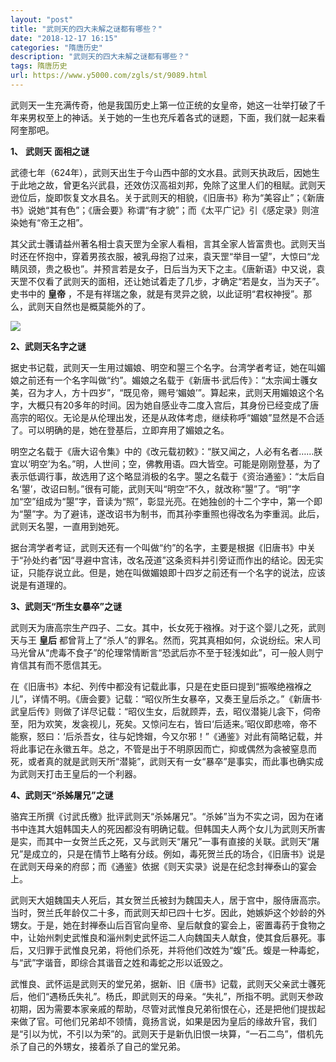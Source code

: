 ```yaml
---
layout: "post"
title: "武则天的四大未解之谜都有哪些？"
date: "2018-12-17 16:15"
categories: "隋唐历史"
description: "武则天的四大未解之谜都有哪些？"
tags: 隋唐历史
url: https://www.y5000.com/zgls/st/9089.html
---
```






武则天一生充满传奇，他是我国历史上第一位正统的女皇帝，她这一壮举打破了千年来男权至上的神话。关于她的一生也充斥着各式的谜题，下面，我们就一起来看阿奎那吧。

**1、** **武则天** **面相之谜**

武德七年（624年），武则天出生于今山西中部的文水县。武则天执政后，因她生于此地之故，曾更名兴武县，还效仿汉高祖刘邦，免除了这里人们的租赋。武则天逊位后，旋即恢复文水县名。关于武则天的相貌，《旧唐书》称为“美容止”；《新唐书》说她“其有色”；《唐会要》称谓“有才貌”；而《太平广记》引《感定录》则渲染她有“帝王之相”。

其父武士彠请益州著名相士袁天罡为全家人看相，言其全家人皆富贵也。武则天当时还在怀抱中，穿着男孩衣服，被乳母抱了过来，袁天罡“举目一望”，大惊曰“龙睛凤颈，贵之极也”。并预言若是女子，日后当为天下之主。《唐新语》中又说，袁天罡不仅看了武则天的面相，还让她试着走了几步，才确定“若是女，当为天子”。史书中的
**皇帝** ，不是有祥瑞之象，就是有灵异之貌，以此证明“君权神授”。那么，武则天自然也是概莫能外的了。

![](https://img.y5000.com/uploads/allimg/170104/09315T3C-0.jpg)

**2、武则天名字之谜**

据史书记载，武则天一生用过媚娘、明空和曌三个名字。台湾学者考证，她在叫媚娘之前还有一个名字叫做“约”。媚娘之名载于《新唐书·武后传》：“太宗闻士彠女美，召为才人，方十四岁”，“既见帝，赐号‘媚娘’”。算起来，武则天用媚娘这个名字，大概只有20多年的时间。因为她自感业寺二度入宫后，其身份已经变成了唐高宗的昭仪。无论是从伦理出发，还是从政体考虑，继续称呼“媚娘”显然是不合适了。可以明确的是，她在登基后，立即弃用了媚娘之名。

明空之名载于《唐大诏令集》中的《改元载初敕》：“朕又闻之，人必有名者……朕宜以‘明空’为名。”明，人世间；空，佛教用语。四大皆空。可能是刚刚登基，为了表示低调行事，故选用了这个略显消极的名字。曌之名载于《资治通鉴》：“太后自名‘曌’，改诏曰制。”很有可能，武则天叫“明空”不久，就改称“曌”了。“明”字加“空”组成为“曌”字，音读为“照”，彰显光亮。在她独创的十二个字中，第一个即为“曌”字。为了避讳，遂改诏书为制书，而其孙李重照也得改名为李重润。此后，武则天名曌，一直用到她死。

据台湾学者考证，武则天还有一个叫做“约”的名字，主要是根据《旧唐书》中关于“孙处约者”因“寻避中宫讳，改名茂道”这条资料并引旁证而作出的结论。因无实证，只能存说立此。但是，她在叫做媚娘即十四岁之前还有一个名字的说法，应该说是有道理的。

**3、武则天“所生女暴卒”之谜**

武则天为唐高宗生产四子、二女。其中，长女死于襁褓。对于这个婴儿之死，武则天与王 **皇后**
都曾背上了“杀人”的罪名。然而，究其真相如何，众说纷纭。宋人司马光曾从“虎毒不食子”的伦理常情断言“恐武后亦不至于轻浅如此”，可一般人则宁肯信其有而不愿信其无。

在《旧唐书》本纪、列传中都没有记载此事，只是在史臣曰提到“振喉绝襁褓之儿”，详情不明。《唐会要》记载：“昭仪所生女暴卒，又奏王皇后杀之。”《新唐书·武皇后传》则做了详尽记载：“昭仪生女，后就顾弄，去，昭仪潜毙儿衾下，伺帝至，阳为欢笑，发衾视儿，死矣。又惊问左右，皆曰‘后适来。’昭仪即悲啼，帝不能察，怒曰：‘后杀吾女，往与妃馋媢，今又尔邪！”《通鉴》对此有简略记载，并将此事记在永徽五年。总之，不管是出于不明原因而亡，抑或偶然为衾被窒息而死，或者真的就是武则天所“潜毙”，武则天有一女“暴卒”是事实，而此事也确实成为武则天打击王皇后的一个利器。

**4、武则天“杀姊屠兄”之谜**

骆宾王所撰《讨武氏檄》批评武则天“杀姊屠兄”。“杀姊”当为不实之词，因为在诸书中连其大姐韩国夫人的死因都没有明确记载。但韩国夫人两个女儿为武则天所害是实，而其中一女贺兰氏之死，又与武则天“屠兄”一事有直接的关联。武则天“屠兄”是成立的，只是在情节上略有分歧。例如，毒死贺兰氏的场合，《旧唐书》说是在武则天母亲的府邸；而《通鉴》依据《则天实录》说是在纪念封禅泰山的宴会上。

武则天大姐魏国夫人死后，其女贺兰氏被封为魏国夫人，居于宫中，服侍唐高宗。当时，贺兰氏年龄仅二十多，而武则天却已四十七岁。因此，她嫉妒这个妙龄的外甥女。于是，她在封禅泰山后百官向皇帝、皇后献食的宴会上，密置毒药于食物之中，让始州刺史武惟良和淄州刺史武怀运二人向魏国夫人献食，使其食后暴死。事后，又归罪于武惟良兄弟，将他们杀死，并将他们改姓为“蝮”氏。蝮是一种毒蛇，与“武”字谐音，即综合其谐音之姓和毒蛇之形以诋毁之。

武惟良、武怀运是武则天的堂兄弟，据新、旧《唐书》记载，武则天父亲武士彠死后，他们“遇杨氏失礼”。杨氏，即武则天的母亲。“失礼”，所指不明。武则天参政初期，因为需要本家亲戚的帮助，尽管对武惟良兄弟衔恨在心，还是把他们提拔起来做了官。可他们兄弟却不领情，竟扬言说，如果是因为皇后的缘故升官，我们是“引以为忧，不引以为荣”的。武则天于是新仇旧恨一块算，“一石二鸟”，借机先杀了自己的外甥女，接着杀了自己的堂兄弟。
